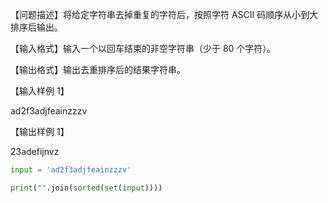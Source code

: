 【问题描述】将给定字符串去掉重复的字符后，按照字符 ASCII 码顺序从小到大排序后输出。

【输入格式】输入一个以回车结束的非空字符串（少于 80 个字符）。

【输出格式】输出去重排序后的结果字符串。

【输入样例 1】

ad2f3adjfeainzzzv

【输出样例 1】

23adefijnvz

```python
input = 'ad2f3adjfeainzzzv'

print("".join(sorted(set(input))))
```
